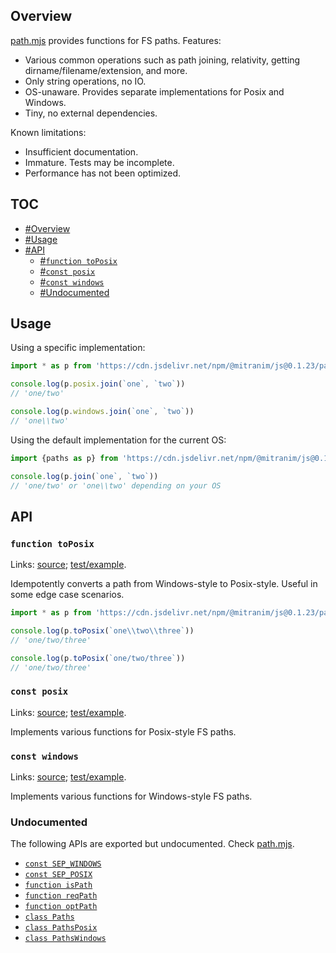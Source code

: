 ## Overview

[path.mjs](../path.mjs) provides functions for FS paths. Features:

  * Various common operations such as path joining, relativity, getting dirname/filename/extension, and more.
  * Only string operations, no IO.
  * OS-unaware. Provides separate implementations for Posix and Windows.
  * Tiny, no external dependencies.

Known limitations:

  * Insufficient documentation.
  * Immature. Tests may be incomplete.
  * Performance has not been optimized.

## TOC

* [#Overview](#overview)
* [#Usage](#usage)
* [#API](#api)
  * [#`function toPosix`](#function-toposix)
  * [#`const posix`](#const-posix)
  * [#`const windows`](#const-windows)
  * [#Undocumented](#undocumented)

## Usage

Using a specific implementation:

```js
import * as p from 'https://cdn.jsdelivr.net/npm/@mitranim/js@0.1.23/path.mjs'

console.log(p.posix.join(`one`, `two`))
// 'one/two'

console.log(p.windows.join(`one`, `two`))
// 'one\\two'
```

Using the default implementation for the current OS:

```js
import {paths as p} from 'https://cdn.jsdelivr.net/npm/@mitranim/js@0.1.23/io_deno.mjs'

console.log(p.join(`one`, `two`))
// 'one/two' or 'one\\two' depending on your OS
```

## API

### `function toPosix`

Links: [source](../path.mjs#L33); [test/example](../test/path_test.mjs#L17).

Idempotently converts a path from Windows-style to Posix-style. Useful in some edge case scenarios.

```js
import * as p from 'https://cdn.jsdelivr.net/npm/@mitranim/js@0.1.23/path.mjs'

console.log(p.toPosix(`one\\two\\three`))
// 'one/two/three'

console.log(p.toPosix(`one/two/three`))
// 'one/two/three'
```

### `const posix`

Links: [source](../path.mjs#L240); [test/example](../test/path_test.mjs#L47).

Implements various functions for Posix-style FS paths.

### `const windows`

Links: [source](../path.mjs#L241); [test/example](../test/path_test.mjs#L52).

Implements various functions for Windows-style FS paths.

### Undocumented

The following APIs are exported but undocumented. Check [path.mjs](../path.mjs).

  * [`const SEP_WINDOWS`](../path.mjs#L21)
  * [`const SEP_POSIX`](../path.mjs#L22)
  * [`function isPath`](../path.mjs#L29)
  * [`function reqPath`](../path.mjs#L30)
  * [`function optPath`](../path.mjs#L31)
  * [`class Paths`](../path.mjs#L50)
  * [`class PathsPosix`](../path.mjs#L211)
  * [`class PathsWindows`](../path.mjs#L222)

